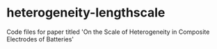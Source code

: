 # heterogeneity-lengthscale
Code files for paper titled 'On the Scale of Heterogeneity in Composite Electrodes of Batteries'

